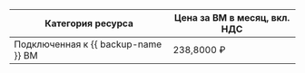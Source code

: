 | Категория ресурса | Цена за ВМ в месяц, вкл. НДС  |
| --- | --- |
| Подключенная к {{ backup-name }} ВМ | 238,8000 ₽ |
